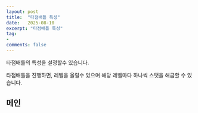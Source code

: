 ```yaml
---
layout: post
title:  "타점배틀 특성"
date:   2025-08-10
excerpt: "타점배틀 특성"
tag:
-
comments: false
---
```


타점배틀의 특성을 설정할수 있습니다.

타점배틀을 진행하면, 레벨을 올릴수 있으며 해당 레벨마다 하나씩 스탯을 해금할 수 있습니다.

## 메인

